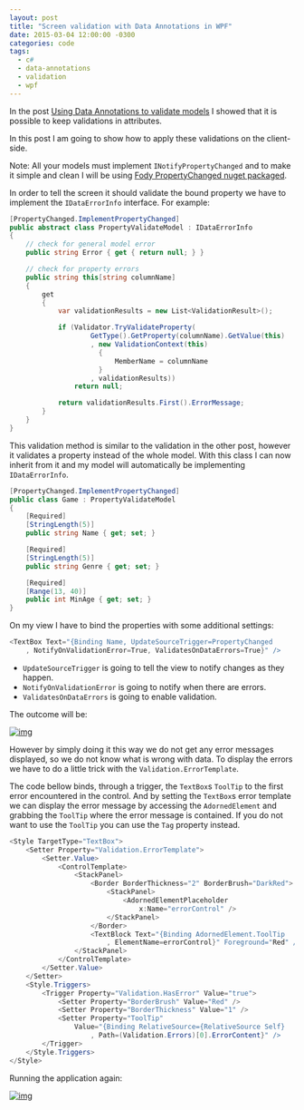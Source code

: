 ```yaml
---
layout: post
title: "Screen validation with Data Annotations in WPF"
date: 2015-03-04 12:00:00 -0300
categories: code
tags:
  - c#
  - data-annotations
  - validation
  - wpf
---
```

In the post [Using Data Annotations to validate models](https://brunolm.wordpress.com/2015/03/04/using-data-annotations-to-validate-models/) I showed that it is possible to keep validations in attributes.

In this post I am going to show how to apply these validations on the client-side.

Note: All your models must implement `INotifyPropertyChanged` and to make it simple and clean I will be using [Fody PropertyChanged nuget packaged](https://github.com/Fody/PropertyChanged).
<!--more-->

In order to tell the screen it should validate the bound property we have to implement the `IDataErrorInfo` interface. For example:

```csharp
[PropertyChanged.ImplementPropertyChanged]
public abstract class PropertyValidateModel : IDataErrorInfo
{
    // check for general model error
    public string Error { get { return null; } }

    // check for property errors
    public string this[string columnName]
    {
        get
        {
            var validationResults = new List<ValidationResult>();

            if (Validator.TryValidateProperty(
                    GetType().GetProperty(columnName).GetValue(this)
                    , new ValidationContext(this)
                      {
                          MemberName = columnName
                      }
                    , validationResults))
                return null;

            return validationResults.First().ErrorMessage;
        }
    }
}
```

This validation method is similar to the validation in the other post, however it validates a property instead of the whole model. With this class I can now inherit from it and my model will automatically be implementing `IDataErrorInfo`.

```csharp
[PropertyChanged.ImplementPropertyChanged]
public class Game : PropertyValidateModel
{
    [Required]
    [StringLength(5)]
    public string Name { get; set; }

    [Required]
    [StringLength(5)]
    public string Genre { get; set; }

    [Required]
    [Range(13, 40)]
    public int MinAge { get; set; }
}
```

On my view I have to bind the properties with some additional settings:

```csharp
<TextBox Text="{Binding Name, UpdateSourceTrigger=PropertyChanged
    , NotifyOnValidationError=True, ValidatesOnDataErrors=True}" />
```


  - `UpdateSourceTrigger` is going to tell the view to notify changes as they happen.
  - `NotifyOnValidationError` is going to notify when there are errors.
  - `ValidatesOnDataErrors` is going to enable validation.


The outcome will be:

[![img](https://brunolm.files.wordpress.com/2015/03/2015-06-04-08-06-55-675.png)](https://brunolm.files.wordpress.com/2015/03/2015-06-04-08-06-55-675.png)

However by simply doing it this way we do not get any error messages displayed, so we do not know what is wrong with data. To display the errors we have to do a little trick with the `Validation.ErrorTemplate`.

The code bellow binds, through a trigger, the `TextBox`s `ToolTip` to the first error encountered in the control. And by setting the `TextBox`s error template we can display the error message by accessing the `AdornedElement` and grabbing the `ToolTip` where the error message is contained. If you do not want to use the `ToolTip` you can use the `Tag` property instead.

```csharp
<Style TargetType="TextBox">
    <Setter Property="Validation.ErrorTemplate">
        <Setter.Value>
            <ControlTemplate>
                <StackPanel>
                    <Border BorderThickness="2" BorderBrush="DarkRed">
                        <StackPanel>
                            <AdornedElementPlaceholder
                                x:Name="errorControl" />
                        </StackPanel>
                    </Border>
                    <TextBlock Text="{Binding AdornedElement.ToolTip
                        , ElementName=errorControl}" Foreground="Red" />
                </StackPanel>
            </ControlTemplate>
        </Setter.Value>
    </Setter>
    <Style.Triggers>
        <Trigger Property="Validation.HasError" Value="true">
            <Setter Property="BorderBrush" Value="Red" />
            <Setter Property="BorderThickness" Value="1" />
            <Setter Property="ToolTip"
                Value="{Binding RelativeSource={RelativeSource Self}
                    , Path=(Validation.Errors)[0].ErrorContent}" />
        </Trigger>
    </Style.Triggers>
</Style>
```

Running the application again:

[![img](https://brunolm.files.wordpress.com/2015/03/2015-13-04-08-13-57-049.png)](https://brunolm.files.wordpress.com/2015/03/2015-13-04-08-13-57-049.png)
